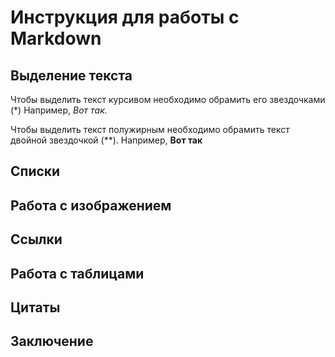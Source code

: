 # Инструкция для работы с Markdown

## Выделение текста

Чтобы выделить текст курсивом необходимо обрамить его звездочками (*) Например, *Вот так.*

Чтобы выделить текст полужирным необходимо обрамить текст двойной звездочкой (**). Например, **Вот так**

## Списки

## Работа с изображением

## Ссылки

## Работа с таблицами

## Цитаты

## Заключение
